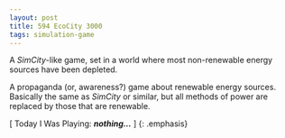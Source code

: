 ```yaml
---
layout: post
title: 594 EcoCity 3000
tags: simulation-game
---
```

A *SimCity*-like game, set in a world where most non-renewable energy sources have been depleted.

A propaganda (or, awareness?) game about renewable energy sources.  Basically the same as *SimCity* or similar, but all methods of power are replaced by those that are renewable.

[ Today I Was Playing: ***nothing…*** ]
{: .emphasis}